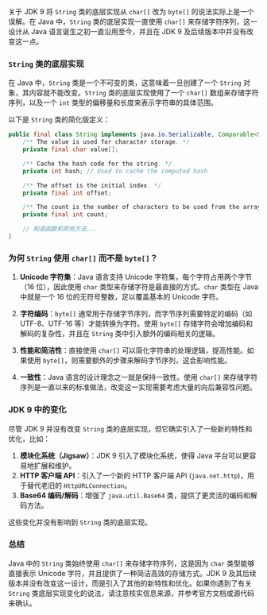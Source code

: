 关于 JDK 9 将 `String` 类的底层实现从 `char[]` 改为 `byte[]` 的说法实际上是一个误解。在 Java 中，`String` 类的底层实现一直使用 `char[]` 来存储字符序列，这一设计从 Java 语言诞生之初一直沿用至今，并且在 JDK 9 及后续版本中并没有改变这一点。

### `String` 类的底层实现

在 Java 中，`String` 类是一个不可变的类，这意味着一旦创建了一个 `String` 对象，其内容就不能改变。`String` 类的底层实现使用了一个 `char[]` 数组来存储字符序列，以及一个 `int` 类型的偏移量和长度来表示字符串的具体范围。

以下是 `String` 类的简化版定义：

```java
public final class String implements java.io.Serializable, Comparable<String>, CharSequence {
    /** The value is used for character storage. */
    private final char value[];

    /** Cache the hash code for the string. */
    private int hash; // Used to cache the computed hash

    /** The offset is the initial index. */
    private final int offset;

    /** The count is the number of characters to be used from the array. */
    private final int count;

    // 构造函数和其他方法...
}
```

### 为何 `String` 使用 `char[]` 而不是 `byte[]`？

1. **Unicode 字符集**：Java 语言支持 Unicode 字符集，每个字符占用两个字节（16 位），因此使用 `char` 类型来存储字符是最直接的方式。`char` 类型在 Java 中就是一个 16 位的无符号整数，足以覆盖基本的 Unicode 字符。

2. **字符编码**：`byte[]` 通常用于存储字节序列，而字节序列需要特定的编码（如 UTF-8、UTF-16 等）才能转换为字符。使用 `byte[]` 存储字符会增加编码和解码的复杂性，并且在 `String` 类中引入额外的编码相关的逻辑。

3. **性能和简洁性**：直接使用 `char[]` 可以简化字符串的处理逻辑，提高性能。如果使用 `byte[]`，则需要额外的步骤来解码字节序列，这会影响性能。

4. **一致性**：Java 语言的设计理念之一就是保持一致性。使用 `char[]` 来存储字符序列是一直以来的标准做法，改变这一实现需要考虑大量的向后兼容性问题。

### JDK 9 中的变化

尽管 JDK 9 并没有改变 `String` 类的底层实现，但它确实引入了一些新的特性和优化，比如：

1. **模块化系统（Jigsaw）**：JDK 9 引入了模块化系统，使得 Java 平台可以更容易地扩展和维护。
2. **HTTP 客户端 API**：引入了一个新的 HTTP 客户端 API (`java.net.http`)，用于替代老旧的 `HttpURLConnection`。
3. **Base64 编码/解码**：增强了 `java.util.Base64` 类，提供了更灵活的编码和解码方法。

这些变化并没有影响到 `String` 类的底层实现。

### 总结

Java 中的 `String` 类始终使用 `char[]` 来存储字符序列，这是因为 `char` 类型能够直接表示 Unicode 字符，并且提供了一种简洁高效的存储方式。JDK 9 及其后续版本并没有改变这一设计，而是引入了其他的新特性和优化。如果你遇到了有关 `String` 类底层实现变化的说法，请注意核实信息来源，并参考官方文档或源代码来确认。
